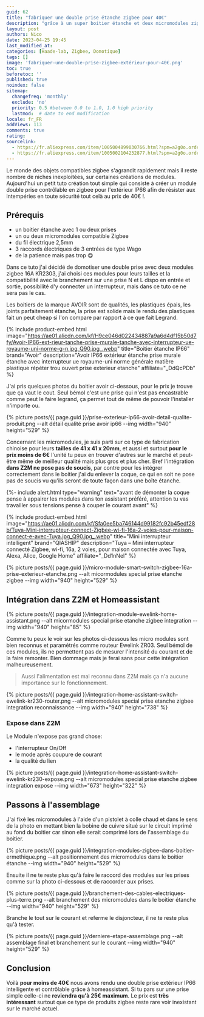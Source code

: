 ```yaml
---
guid: 62
title: "fabriquer une double prise étanche zigbee pour 40€"
description: "grâce à un super boitier étanche et deux micromodules zigbee KR2303 je vais vous montrer comment fabriquer une double prise ip66 pour l'extérieur et commandable dans ton assistant préféré"
layout: post
authors: Nico
date: 2023-04-25 19:45
last_modified_at: 
categories: [Haade-lab, Zigbee, Domotique]
tags: []
image: 'fabriquer-une-double-prise-zigbee-extérieur-pour-40€.png'
toc: true
beforetoc: ''
published: true
noindex: false
sitemap:
  changefreq: 'monthly'
  exclude: 'no'
  priority: 0.5 #between 0.0 to 1.0, 1.0 high priority
  lastmod:  # date to end modification
locale: fr_FR
addViews: 113
comments: true
rating:  
sourcelink:
  - https://fr.aliexpress.com/item/1005004899030766.html?spm=a2g0o.order_list.order_list_main.10.6bbd5e5bq0b6uN&gatewayAdapt=glo2fra
  - https://fr.aliexpress.com/item/1005002104232877.html?spm=a2g0o.order_list.order_list_main.5.6bbd5e5bq0b6uN&gatewayAdapt=glo2fra
---
```


Le monde des objets compatibles zigbee s'agrandit rapidement mais il reste nombre de niches inexploitées, sur certaines créations de modules. Aujourd'hui un petit tuto création tout simple qui consiste à créer un module double prise contrôlable en zigbee pour l'extérieur IP66 afin de résister aux intempéries en toute sécurité tout celà au prix de 40€ !.

## Prérequis
- un boitier étanche avec 1 ou deux prises
- un ou deux micromodules compatible Zigbee
- du fil électrique 2,5mm
- 3 raccords électriques de 3 entrées de type Wago
- de la patience mais pas trop 😋

Dans ce tuto j'ai décidé de domotiser une double prise avec deux modules zigbee 16A KR2303, j'ai choisi ces modules pour leurs tailles et la compatibilité avec le branchement sur une prise N et L dispo en entrée et sortie, possibilité d'y connecter un interrupteur, mais dans ce tuto ce ne sera pas le cas.

Les boitiers de la marque AVOIR sont de qualités, les plastiques épais, les joints parfaitement étanche, la prise est solide mais le rendu des plastiques fait un peut cheap si l'on compare par rapport à ce que fait Legrand.

{% include product-embed.html image="https://ae01.alicdn.com/kf/H9ce046d022434887a9a6d4df15b50d7fy/Avoir-IP66-ext-rieur-tanche-prise-murale-tanche-avec-interrupteur-ue-royaume-uni-norme-g-n.jpg_Q90.jpg_.webp" title="Boitier étanche IP66" brand="Avoir" description="Avoir IP66 extérieur étanche prise murale étanche avec interrupteur ue royaume-uni norme générale matière plastique répéter trou ouvert prise exterieur etanche" affiliate="_DdQcPDb" %}

J'ai pris quelques photos du boitier avoir ci-dessous, pour le prix je trouve que ça vaut le cout. Seul bémol c'est une prise qui n'est pas encastrable comme peut le faire legrand, ça permet tout de même de pouvoir l'installer n'importe ou.

{% picture posts/{{ page.guid }}/prise-exterieur-ip66-avoir-detail-qualite-produit.png --alt détail qualité prise avoir ip66 --img width="940" height="529" %}

Concernant les micromodules, je suis parti sur ce type de fabrication chinoise pour leurs **tailles de 41 x 41 x 20mm**, et aussi et surtout **pour le prix moins de 6€** l'unité tu peux en trouver d'autres sur le marché et peut-être même de meilleur qualité mais plus gros et plus cher. Bref l'intégration **dans Z2M ne pose pas de soucis**, par contre pour les intégrer correctement dans le boitier j'ai du enlever la coque, ce qui en soit ne pose pas de soucis vu qu'ils seront de toute façon dans une boîte étanche.

{%- include alert.html type="warning" text="avant de démonter la coque pense à appairer les modules dans ton assistant préféré, attention tu vas travailler sous tensions pense à couper le courant avant"  %}

{% include product-embed.html image="https://ae01.alicdn.com/kf/Sfa0ee5ba746144d99182fc92b45edf28b/Tuya-Mini-interrupteur-connect-Zigbee-wi-fi-16a-2-voies-pour-maison-connect-e-avec-Tuya.jpg_Q90.jpg_.webp" title="Mini interrupteur intelligent" brand="QIASHIP" description="Tuya – Mini interrupteur connecté Zigbee, wi-fi, 16a, 2 voies, pour maison connectée avec Tuya, Alexa, Alice, Google Home" affiliate="_Dd1nNel" %}

{% picture posts/{{ page.guid }}/micro-module-smart-switch-zigbee-16a-prise-exterieur-etanche.png --alt micormodules special prise etanche zigbee --img width="940" height="529" %}

## Intégration dans Z2M et Homeassistant

{% picture posts/{{ page.guid }}/integration-module-ewelink-home-assistant.png --alt micormodules special prise etanche zigbee integration --img width="940" height="85" %}

Comme tu peux le voir sur les photos ci-dessous les micro modules sont bien reconnus et paramétrés comme routeur Ewelink ZR03. Seul bémol de ces modules, ils ne permettent pas de mesurer l'intensité du courant et de la faire remonter. Bien dommage mais je ferai sans pour cette intégration malheureusement.
> Aussi l'alimentation est mal reconnu dans Z2M mais ça n'a aucune importance sur le fonctionnement.

{% picture posts/{{ page.guid }}/integration-home-assistant-switch-ewelink-kr230-router.png --alt micromodules special prise etanche zigbee integration reconnaissance --img width="940" height="738" %}

### Expose dans Z2M

Le Module n'expose pas grand chose:

- l'interrupteur On/Off 
- le mode après coupure de courant
- la qualité du lien

{% picture posts/{{ page.guid }}/integration-home-assistant-switch-ewelink-kr230-expose.png --alt micromodules special prise etanche zigbee integration expose --img width="673" height="322" %}

## Passons à l'assemblage

J'ai fixé les micromodules à l'aide d'un pistolet à colle chaud et dans le sens de la photo en mettant bien la bobine de cuivre situé sur le circuit imprimé au fond du boitier car sinon elle serait comprimé lors de l'assemblage du boitier.

{% picture posts/{{ page.guid }}/integration-modules-zigbee-dans-boitier-ermethique.png --alt positionnement des micromodules dans le boitier étanche --img width="940" height="529" %}

Ensuite il ne te reste plus qu'à faire le raccord des modules sur les prises comme sur la photo ci-dessous et de raccorder aux prises.

{% picture posts/{{ page.guid }}/branchement-des-cables-electriques-plus-terre.png --alt branchement des micromodules dans le boitier étanche --img width="940" height="529" %}

Branche le tout sur le courant et referme le disjoncteur, il ne te reste plus qu'à tester.

{% picture posts/{{ page.guid }}/derniere-etape-assemblage.png --alt assemblage final et branchement sur le courant --img width="940" height="529" %}

## Conclusion

Voilà **pour moins de 40€** nous avons rendu une double prise extérieur IP66 intelligente et contrôlable grâce à homeassistant. Si tu pars sur une prise simple celle-ci ne **reviendra qu'à 25€ maximum**. Le prix est **très intéressant** surtout que ce type de produits zigbee reste rare voir inexistant sur le marché actuel.
